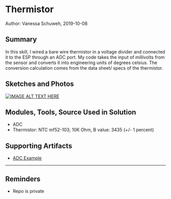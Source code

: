 #  Thermistor

Author: Vanessa Schuweh, 2019-10-08

## Summary

In this skill, I wired a bare wire thermistor in a voltage divider and connected it to the ESP through an ADC port. My code takes the input of millivolts from the sensor and converts it into engineering units of degrees celsius. The conversion calculation comes from the data sheet/ specs of the thermistor.

## Sketches and Photos

[![IMAGE ALT TEXT HERE](https://img.youtube.com/vi/CyBPODQBFe0/0.jpg)](https://www.youtube.com/watch?v=CyBPODQBFe0)


## Modules, Tools, Source Used in Solution
* ADC
* Thermistor: NTC mf52-103; 10K Ohm, B value: 3435 (+/- 1 percent)

## Supporting Artifacts

* [ADC Example](https://github.com/espressif/esp-idf/tree/39f090a4f1dee4e325f8109d880bf3627034d839/examples/peripherals/adc)
-----

## Reminders
- Repo is private

